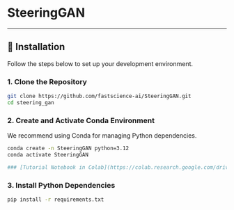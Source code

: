 # SteeringGAN



---

## 🚀 Installation

Follow the steps below to set up your development environment.

### 1. Clone the Repository

```bash
git clone https://github.com/fastscience-ai/SteeringGAN.git
cd steering_gan
```

### 2. Create and Activate Conda Environment
We recommend using Conda for managing Python dependencies.
```bash
conda create -n SteeringGAN python=3.12
conda activate SteeringGAN

### [Tutorial Notebook in Colab](https://colab.research.google.com/drive/1Wwa86Beal6uBnkZwBAU0eSwaYxAg_gw2?usp=sharing)


```

### 3. Install Python Dependencies
```bash
pip install -r requirements.txt
```

